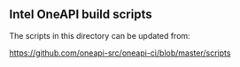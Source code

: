 ## Intel OneAPI build scripts

The scripts in this directory can be updated from:

<https://github.com/oneapi-src/oneapi-ci/blob/master/scripts>

